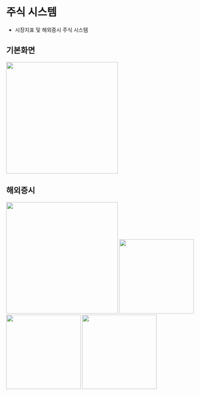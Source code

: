 # 주식 시스템
- 시장지표 및 해외증시 주식 시스템


기본화면
----------
<div>
<img width="300" src="https://user-images.githubusercontent.com/58851760/103439407-f9c61d00-4c7f-11eb-8db1-c21eb99da20a.JPG"></img>
</div>

해외증시
----------
<div>
<img width="300" src="https://user-images.githubusercontent.com/58851760/103439407-f9c61d00-4c7f-11eb-8db1-c21eb99da20a.JPG"></img>
<img width="200" src="https://user-images.githubusercontent.com/58851760/103439423-1c583600-4c80-11eb-9c89-acd193fbd964.JPG"></img>
<img width="200" src="https://user-images.githubusercontent.com/58851760/103439434-3d208b80-4c80-11eb-859d-7617a0a80f27.JPG"></img>
<img width="200" src="https://user-images.githubusercontent.com/58851760/103439436-401b7c00-4c80-11eb-9398-00d28c4fe335.JPG"></img>
</div>
